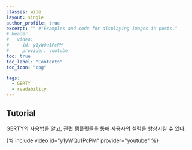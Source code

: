 ```yaml
---
classes: wide
layout: single
author_profile: true
excerpt: "" #"Examples and code for displaying images in posts."
# header:
#   video:
#     id: y1yWQu1PcPM
#     provider: youtube
toc: true
toc_label: "Contents"
toc_icon: "cog"

tags: 
  - GERTY
  - readability
---
```


## Tutorial

GERTY의 사용법을 알고, 관련 템플릿들을 통해 사용자의 실력을 향상시킬 수 있다.

{% include video id="y1yWQu1PcPM" provider="youtube" %}